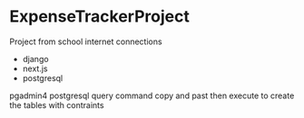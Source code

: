 # ExpenseTrackerProject
 Project from school internet connections
  - django
  - next.js
  - postgresql


pgadmin4 postgresql query command copy and past then execute to create the tables with contraints
